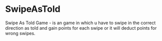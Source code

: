# SwipeAsTold
Swipe As Told Game - is an game in which u have to swipe in the correct direction as told and gain points for each swipe or it will deduct points for wrong swipes.
